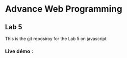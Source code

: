 # Advance Web Programming
## Lab 5
This is the git reposiroy for the Lab 5 on javascript

### Live démo : 
